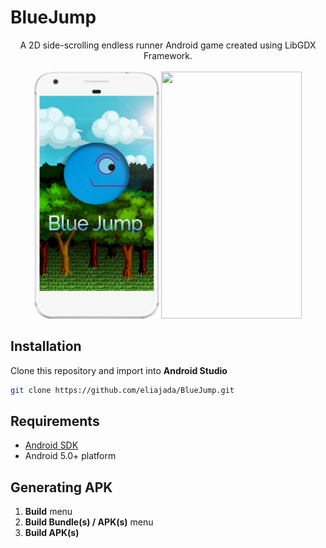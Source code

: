 # BlueJump
<div align="center">
A 2D side-scrolling endless runner Android game created using LibGDX Framework.
</div>
<br> <div align="center">
<img alt="App Poster" src="demo/app-poster.jpg" width="200" height="395">
<img  src="demo/demoGif.gif" width="225" height="395">
</div>

## Installation

Clone this repository and import into **Android Studio**

```bash
git clone https://github.com/eliajada/BlueJump.git
```

## Requirements

* [Android SDK](http://developer.android.com/sdk/index.html)
* Android 5.0+ platform

## Generating APK

1. **Build** menu
2. **Build Bundle(s) / APK(s)** menu
3. **Build APK(s)**
